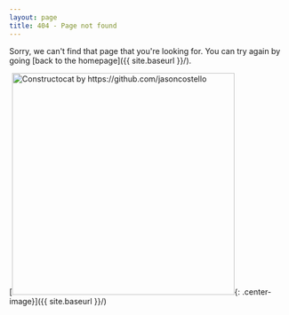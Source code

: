 ```yaml
---
layout: page
title: 404 - Page not found
---
```


Sorry, we can't find that page that you're looking for. You can try again by going [back to the homepage]({{ site.baseurl }}/).

[<img src="https://www.speedrun.com/themes/jumpking/4th.png" alt="Constructocat by https://github.com/jasoncostello" style="width: 400px;"/>{: .center-image}]({{ site.baseurl }}/)
